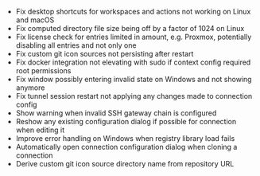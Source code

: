 - Fix desktop shortcuts for workspaces and actions not working on Linux and macOS
- Fix computed directory file size being off by a factor of 1024 on Linux
- Fix license check for entries limited in amount, e.g. Proxmox, potentially disabling all entries and not only one
- Fix custom git icon sources not persisting after restart
- Fix docker integration not elevating with sudo if context config required root permissions
- Fix window possibly entering invalid state on Windows and not showing anymore
- Fix tunnel session restart not applying any changes made to connection config
- Show warning when invalid SSH gateway chain is configured
- Reshow any existing configuration dialog if possible for connection when editing it
- Improve error handling on Windows when registry library load fails
- Automatically open connection configuration dialog when cloning a connection
- Derive custom git icon source directory name from repository URL

